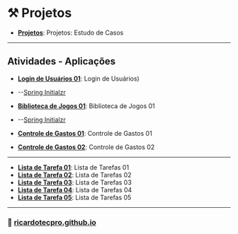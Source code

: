 # ⚒️ Projetos

* **[Projetos](./projetos/)**: Projetos: Estudo de Casos

---

## Atividades - Aplicações

* **[Login de Usuários 01](./projetos/loginusuarios_01)**: Login de Usuários)
* --[Spring Initialzr](./projetos/loginusuarios_01/loginusuarios.zip) 

* **[Biblioteca de Jogos 01](./projetos/bibliotecajogos_01/)**: Biblioteca de Jogos 01
* --[Spring Initialzr](./projetos/bibliotecajogos_01/bibliotecajogos.zip)

* **[Controle de Gastos 01](./projetos/controledegastos_01/)**: Controle de Gastos 01
* **[Controle de Gastos 02](./projetos/controledegastos_02/)**: Controle de Gastos 02
 
--- 
* **[Lista de Tarefa 01](./projetos/listadetarefas_01/)**: Lista de Tarefas 01
* **[Lista de Tarefa 02](./projetos/listadetarefas_02/)**: Lista de Tarefas 02
* **[Lista de Tarefa 03](./projetos/listadetarefas_03/)**: Lista de Tarefas 03 
* **[Lista de Tarefa 04](./projetos/listadetarefas_04/)**: Lista de Tarefas 04
* **[Lista de Tarefa 05](./projetos/listadetarefas_05/)**: Lista de Tarefas 05

---

### 🚀 [ricardotecpro.github.io](https://ricardotecpro.github.io/)
